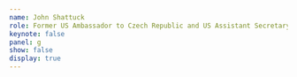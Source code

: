 ```yaml
---
name: John Shattuck
role: Former US Ambassador to Czech Republic and US Assistant Secretary of State for Democracy, Human Rights and Labor
keynote: false
panel: g
show: false
display: true
---
```

